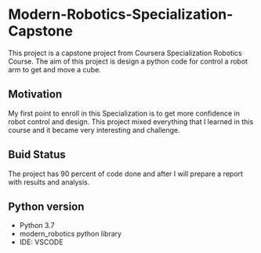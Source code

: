 # Modern-Robotics-Specialization-Capstone

This project is a capstone project from Coursera Specialization Robotics Course. The aim of this project is design a python code for control a robot arm to get and move a cube.

## Motivation

My first point to enroll in this Specialization is to get more confidence in robot control and design. This project mixed everything that I learned in this course and it became very interesting and challenge.

## Buid Status

The project has 90 percent of code done and after I will prepare a report with results and analysis.

## Python version

- Python 3.7
- modern_robotics python library
- IDE: VSCODE

